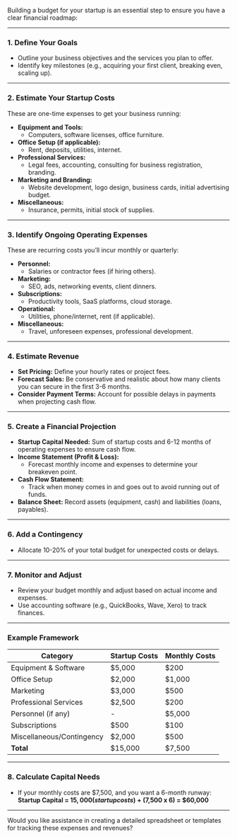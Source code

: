 Building a budget for your startup is an essential step to ensure you have a clear financial roadmap:

---

### 1. **Define Your Goals**
   - Outline your business objectives and the services you plan to offer.
   - Identify key milestones (e.g., acquiring your first client, breaking even, scaling up).

---

### 2. **Estimate Your Startup Costs**
   These are one-time expenses to get your business running:
   - **Equipment and Tools:**
     - Computers, software licenses, office furniture.
   - **Office Setup (if applicable):**
     - Rent, deposits, utilities, internet.
   - **Professional Services:**
     - Legal fees, accounting, consulting for business registration, branding.
   - **Marketing and Branding:**
     - Website development, logo design, business cards, initial advertising budget.
   - **Miscellaneous:**
     - Insurance, permits, initial stock of supplies.

---

### 3. **Identify Ongoing Operating Expenses**
   These are recurring costs you’ll incur monthly or quarterly:
   - **Personnel:**
     - Salaries or contractor fees (if hiring others).
   - **Marketing:**
     - SEO, ads, networking events, client dinners.
   - **Subscriptions:**
     - Productivity tools, SaaS platforms, cloud storage.
   - **Operational:**
     - Utilities, phone/internet, rent (if applicable).
   - **Miscellaneous:**
     - Travel, unforeseen expenses, professional development.

---

### 4. **Estimate Revenue**
   - **Set Pricing:** Define your hourly rates or project fees.
   - **Forecast Sales:** Be conservative and realistic about how many clients you can secure in the first 3-6 months.
   - **Consider Payment Terms:** Account for possible delays in payments when projecting cash flow.

---

### 5. **Create a Financial Projection**
   - **Startup Capital Needed:** Sum of startup costs and 6-12 months of operating expenses to ensure cash flow.
   - **Income Statement (Profit & Loss):**
     - Forecast monthly income and expenses to determine your breakeven point.
   - **Cash Flow Statement:**
     - Track when money comes in and goes out to avoid running out of funds.
   - **Balance Sheet:** Record assets (equipment, cash) and liabilities (loans, payables).

---

### 6. **Add a Contingency**
   - Allocate 10-20% of your total budget for unexpected costs or delays.

---

### 7. **Monitor and Adjust**
   - Review your budget monthly and adjust based on actual income and expenses.
   - Use accounting software (e.g., QuickBooks, Wave, Xero) to track finances.

---

### Example Framework
| **Category**              | **Startup Costs** | **Monthly Costs** |
|---------------------------|-------------------|-------------------|
| Equipment & Software      | $5,000           | $200             |
| Office Setup              | $2,000           | $1,000           |
| Marketing                 | $3,000           | $500             |
| Professional Services     | $2,500           | $200             |
| Personnel (if any)        | -                | $5,000           |
| Subscriptions             | $500             | $100             |
| Miscellaneous/Contingency | $2,000           | $500             |
| **Total**                 | $15,000          | $7,500           |

---

### 8. **Calculate Capital Needs**
   - If your monthly costs are $7,500, and you want a 6-month runway:  
     **Startup Capital = $15,000 (startup costs) + ($7,500 x 6) = $60,000**

---

Would you like assistance in creating a detailed spreadsheet or templates for tracking these expenses and revenues?